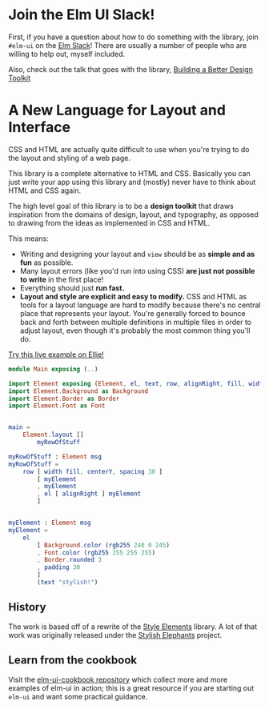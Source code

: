# Join the Elm UI Slack!

First, if you have a question about how to do something with the library, join `#elm-ui` on the [Elm Slack](https://elmlang.herokuapp.com/)!  There are usually a number of people who are willing to help out, myself included.

Also, check out the talk that goes with the library, [Building a Better Design Toolkit](https://www.youtube.com/watch?v=Ie-gqwSHQr0&t=2s)

# A New Language for Layout and Interface

CSS and HTML are actually quite difficult to use when you're trying to do the layout and styling of a web page.

This library is a complete alternative to HTML and CSS.  Basically you can just write your app using this library and (mostly) never have to think about HTML and CSS again.

The high level goal of this library is to be a **design toolkit** that draws inspiration from the domains of design, layout, and typography, as opposed to drawing from the ideas as implemented in CSS and HTML.

This means:

* Writing and designing your layout and `view` should be as **simple and as fun** as possible.
* Many layout errors (like you'd run into using CSS) **are just not possible to write** in the first place!
* Everything should just **run fast.**
* **Layout and style are explicit and easy to modify.** CSS and HTML as tools for a layout language are hard to modify because there's no central place that represents your layout. You're generally forced to bounce back and forth between multiple definitions in multiple files in order to adjust layout, even though it's probably the most common thing you'll do.


[Try this live example on Ellie!](https://ellie-app.com/7Cw4VCyr3RGa1)

```elm
module Main exposing (..)

import Element exposing (Element, el, text, row, alignRight, fill, width, rgb255, spacing, centerY, padding)
import Element.Background as Background
import Element.Border as Border
import Element.Font as Font


main = 
    Element.layout []
        myRowOfStuff

myRowOfStuff : Element msg
myRowOfStuff =
    row [ width fill, centerY, spacing 30 ]
        [ myElement
        , myElement
        , el [ alignRight ] myElement
        ]


myElement : Element msg
myElement =
    el
        [ Background.color (rgb255 240 0 245)
        , Font.color (rgb255 255 255 255)
        , Border.rounded 3
        , padding 30
        ]
        (text "stylish!")
```




## History

The work is based off of a rewrite of the [Style Elements](https://github.com/mdgriffith/style-elements) library.  A lot of that work was originally released under the [Stylish Elephants](https://github.com/mdgriffith/stylish-elephants) project.

## Learn from the cookbook

Visit the [elm-ui-cookbook repository](https://github.com/rofrol/elm-ui-cookbook) which collect more and more examples of elm-ui in action; this is a great resource if you are starting out `elm-ui` and want some practical guidance.


